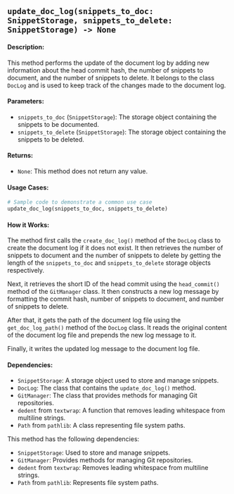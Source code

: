 ## `update_doc_log(snippets_to_doc: SnippetStorage, snippets_to_delete: SnippetStorage) -> None`

#### Description:
This method performs the update of the document log by adding new information about the head commit hash, the number of snippets to document, and the number of snippets to delete. It belongs to the class `DocLog` and is used to keep track of the changes made to the document log.

#### Parameters:
- `snippets_to_doc` (`SnippetStorage`): The storage object containing the snippets to be documented.
- `snippets_to_delete` (`SnippetStorage`): The storage object containing the snippets to be deleted.

#### Returns:
- `None`: This method does not return any value.

#### Usage Cases:

```python
# Sample code to demonstrate a common use case
update_doc_log(snippets_to_doc, snippets_to_delete)
```

#### How it Works:

The method first calls the `create_doc_log()` method of the `DocLog` class to create the document log if it does not exist. It then retrieves the number of snippets to document and the number of snippets to delete by getting the length of the `snippets_to_doc` and `snippets_to_delete` storage objects respectively.

Next, it retrieves the short ID of the head commit using the `head_commit()` method of the `GitManager` class. It then constructs a new log message by formatting the commit hash, number of snippets to document, and number of snippets to delete.

After that, it gets the path of the document log file using the `get_doc_log_path()` method of the `DocLog` class. It reads the original content of the document log file and prepends the new log message to it.

Finally, it writes the updated log message to the document log file.

#### Dependencies:
- `SnippetStorage`: A storage object used to store and manage snippets.
- `DocLog`: The class that contains the `update_doc_log()` method.
- `GitManager`: The class that provides methods for managing Git repositories.
- `dedent` from `textwrap`: A function that removes leading whitespace from multiline strings.
- `Path` from `pathlib`: A class representing file system paths.

This method has the following dependencies:
- `SnippetStorage`: Used to store and manage snippets.
- `GitManager`: Provides methods for managing Git repositories.
- `dedent` from `textwrap`: Removes leading whitespace from multiline strings.
- `Path` from `pathlib`: Represents file system paths.